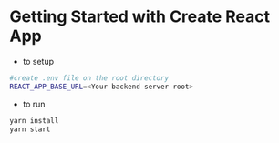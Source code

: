 # Getting Started with Create React App
- to setup
```bash
#create .env file on the root directory
REACT_APP_BASE_URL=<Your backend server root>
```

- to run
```bash
yarn install
yarn start
```
